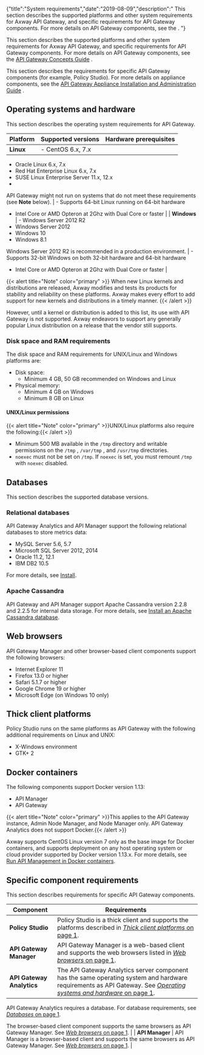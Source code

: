 {"title":"System requirements","date":"2019-08-09","description":" This section describes the supported platforms and other system requirements for Axway API Gateway, and specific requirements for API Gateway components. For more details on API Gateway components, see the . "} ﻿

This section describes the supported platforms and other system requirements for Axway API Gateway, and specific requirements for API Gateway components. For more details on API Gateway components, see the [API Gateway Concepts Guide](/bundle/APIGateway_77_ConceptsGuide_allOS_en_HTML5) .

This section describes the requirements for specific API Gateway components (for example, Policy Studio). For more details on appliance components, see the [API Gateway Appliance Installation and Administration Guide](/bundle/APIGateway_753_ApplianceGuide_allOS_en_HTML5/) .

Operating systems and hardware
------------------------------

This section describes the operating system requirements for API Gateway.

| Platform    | Supported versions                                                                             | Hardware prerequisites                                                  |
|-------------|------------------------------------------------------------------------------------------------|-------------------------------------------------------------------------|
| **Linux**   | -   CentOS 6.x, 7.x                                                                            
  -   Oracle Linux 6.x, 7.x                                                                       
  -   Red Hat Enterprise Linux 6.x, 7.x                                                           
  -   SUSE Linux Enterprise Server 11.x, 12.x                                                     
  -                                                                                               
                                                                                                  
  API Gateway might not run on systems that do not meet these requirements (see **Note** below).  | -   Supports 64-bit Linux running on 64-bit hardware                    
   -   Intel Core or AMD Opteron at 2Ghz with Dual Core or faster           |
| **Windows** | -   Windows Server 2012 R2                                                                     
  -   Windows Server 2012                                                                         
  -   Windows 10                                                                                  
  -   Windows 8.1                                                                                 
                                                                                                  
  Windows Server 2012 R2 is recommended in a production environment.                              | -   Supports 32-bit Windows on both 32-bit hardware and 64-bit hardware 
                                                                            
   -   Intel Core or AMD Opteron at 2Ghz with Dual Core or faster           |

{{< alert title="Note" color="primary" >}} When new Linux kernels and distributions are released, Axway modifies and tests its products for stability and reliability on these platforms. Axway makes every effort to add support for new kernels and distributions in a timely manner. {{< /alert >}}

<div class="indentTableNested">

However, until a kernel or distribution is added to this list, its use with API Gateway is not supported. Axway endeavors to support any generally popular Linux distribution on a release that the vendor still supports.

</div>

### Disk space and RAM requirements

The disk space and RAM requirements for UNIX/Linux and Windows platforms are:

-   Disk space:
    -   Minimum 4 GB, 50 GB recommended on Windows and Linux
-   Physical memory:
    -   Minimum 4 GB on Windows
    -   Minimum 8 GB on Linux

#### UNIX/Linux permissions

{{< alert title="Note" color="primary" >}}UNIX/Linux platforms also require the following:{{< /alert >}}

-   Minimum 500 MB available in the `/tmp` directory and writable permissions on the `/tmp` , `/var/tmp` , and `/usr/tmp` directories.
-   `noexec` must not be set on `/tmp`. If `noexec` is set, you must remount `/tmp` with `noexec` disabled.

Databases
---------

This section describes the supported database versions.

### Relational databases

API Gateway Analytics and API Manager support the following relational databases to store metrics data:

-   MySQL Server 5.6, 5.7
-   Microsoft SQL Server 2012, 2014
-   Oracle 11.2, 12.1
-   IBM DB2 10.5

For more details, see [Install](../InstallGuideTopics/install_reporter.htm).

### Apache Cassandra

API Gateway and API Manager support Apache Cassandra version 2.2.8 and 2.2.5 for internal data storage. For more details, see [Install an Apache Cassandra database](../InstallGuideTopics/cassandra_install.htm).

Web browsers
------------

API Gateway Manager and other browser-based client components support the following browsers:

-   Internet Explorer 11
-   Firefox 13.0 or higher
-   Safari 5.1.7 or higher
-   Google Chrome 19 or higher
-   Microsoft Edge (on Windows 10 only)

Thick client platforms
----------------------

Policy Studio runs on the same platforms as API Gateway with the following additional requirements on Linux and UNIX:

-   X-Windows environment
-   GTK+ 2

Docker containers
-----------------

The following components support Docker version 1.13:

-   API Manager
-   API Gateway

{{< alert title="Note" color="primary" >}}This applies to the API Gateway instance, Admin Node Manager, and Node Manager only. API Gateway Analytics does not support Docker.{{< /alert >}}

Axway supports CentOS Linux version 7 only as the base image for Docker containers, and supports deployment on any host operating system or cloud provider supported by Docker version 1.13.x. For more details, see [Run API Management in Docker containers](../InstallGuideTopics/docker_intro.htm).

<div id="p_specific_requirements_reqs">

Specific component requirements
-------------------------------

This section describes requirements for specific API Gateway components.

| Component                 | Requirements                                                                                                                                                                    |
|---------------------------|---------------------------------------------------------------------------------------------------------------------------------------------------------------------------------|
| **Policy Studio**         | Policy Studio is a thick client and supports the platforms described in [*Thick client platforms* on page 1](#Thick).                                                           |
| **API Gateway Manager**   | API Gateway Manager is a web-based client and supports the web browsers listed in [*Web browsers* on page 1](#Web).                                                             |
| **API Gateway Analytics** | The API Gateway Analytics server component has the same operating system and hardware requirements as API Gateway. See [*Operating systems and hardware* on page 1](#Operatin). 
                                                                                                                                                                                   
  API Gateway Analytics requires a database. For database requirements, see [*Databases* on page 1](#Database).                                                                    
                                                                                                                                                                                   
  The browser-based client component supports the same browsers as API Gateway Manager. See [*Web browsers* on page 1](#Web).                                                      |
| **API Manager**           | API Manager is a browser-based client and supports the same browsers as API Gateway Manager. See [*Web browsers* on page 1](#Web).                                              |

</div>
